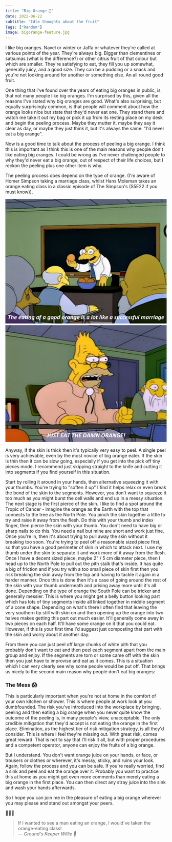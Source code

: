 ```yaml
---
title: "Big Orange 🍊"
date: 2022-06-22
subtitle: "Idle thoughts about the fruit"
Tags: ["Random"]
image: bigorange-feature.jpg
---
```


I like big oranges. Navel or winter or Jaffa or  whatever they're called at various points of the year. They're always  big. Bigger than clementines or satsumas (what is the difference?) or  other citrus fruit of that colour but which are smaller. They're  satisfying to eat, they fill you up somewhat, generally juicy, and a  good size. They can be a pudding or a snack and you're not looking  around for another or something else. An all round good fruit.

One thing that I've found over the years of eating big oranges in public,  is that not many people like big oranges. I'm surprised by this, given  all the reasons I've stated why big oranges are good. What's also  surprising, but equally surprisingly common, is that people will comment about how the orange looks nice but state that they'd never eat one.  They stand there and watch me take it out my bag or pick it up from its  resting place on my desk and begin the peeling process. Maybe they  mutter it, maybe they say it clear as day, or maybe they just think it,  but it's always the same: "I'd never eat a big orange".

Now is a  good time to talk about the process of peeling a big orange. I think  this is important as I think this is one of the main reasons why people  don't like eating big oranges. I could be wrong as I've never challenged people to why they'd never eat a big orange, out of respect of their  life choices, but I reckon the peeling plus one other item is why.

The peeling process does depend on the type of orange. (I'm aware of Homer  Simpson taking a marriage class, whilst Hans Moleman takes an orange  eating class in a classic episode of The Simpson's (S5E22 if you must  know)).

![The Orange Eating Class](eating-class.png "The Orange Eating Class")

Anyway, if the  skin is thick then it's typically very easy to peel. A single peel is  very achievable, even by the most novice of big orange eater. If the  skin is thin then it can be slow going, especially if you get into the  pick off tiny pieces mode. I recommend just skipping straight to the  knife and cutting it into segments if you find yourself in this  situation.

Start by rolling it around in your hands, then  alternative squeezing it with your thumbs. You're trying to "soften it  up" I find it helps relax or even break the bond of the skin to the  segments. However, you don't want to squeeze it too much as you might  burst the cell walls and end up in a messy situation. The next stage is  the first pierce of the skin. I like to find a spot around the Tropic of Cancer - imagine the orange as the Earth with the top that connects to  the tree as the North Pole. You pinch the skin together a little to try  and raise it away from the flesh. Do this with your thumb and index  finger, then pierce the skin with your thumb. You don't need to have big or sharp nails to do this. You need a nail but mine are short and work  just fine. Once you're in, then it's about trying to pull away the skin  without it breaking too soon. You're trying to peel off a reasonable  sized piece first, so that you have a good perimeter of skin in which to attack next. I use my thumb under the skin to separate it and work more of it away from the flesh. Once I have a decent sized piece, maybe 2" / 5 cm diameter piece, then I head up to the North Pole to pull out the  pith stalk that's inside. It has quite a big of friction and if you try  with a too small piece of skin first then you risk breaking the skin  away from the top and having to tackle it again in a harder manner. Once this is done then it's a case of going around the rest of the skin with your thumb underneath and prising away more until it's all done.  Depending on the type of orange the South Pole can be tricker and  generally messier. This is where you might get a belly button looking  part which has lots of tiny segments inside all linked together in  middle segment of a cone shape. Depending on what's there I often find  that leaving the very southern tip still with skin on and then opening  up the orange into two halves makes getting this part out much easier.  It'll generally come away in two pieces on each half. It'll have some  orange on it that you could eat. However, if this is your first time I'd suggest just composting that part with the skin and worry about it  another day.

From there you can just peel off large chunks of  white pith that you probably don't want to eat and then peel each  segment apart from the main group and enjoy. If the segments are torn or some came off with the skin then you just have to improvise and eat as  it comes. This is a situation which I can very clearly see why some  people would be put off. That brings us nicely to the second main reason why people don't eat big oranges:

### The Mess 😱

This is  particularly important when you're not at home in the comfort of your  own kitchen or shower. This is where people at work look at you  dumbfounded. The risk you've introduced into the workplace by bringing,  peeling and then eating a big orange when you never quite know the  outcome of the peeling is, in many people's view, unacceptable. The only credible mitigation that they'd accept is not eating the orange in the  first place. Elimination, as the highest tier of risk mitigation  strategy, is all they'd consider. This is where I feel they're missing  out. With great risk, comes great reward. That is not to say that I'll  risk it all, but with proper procedures and a competent operator, anyone can enjoy the fruits of a big orange.

But I understand. You don't want orange juice on your hands, or face, or trousers or clothes or  wherever, it's messy, sticky, and ruins your look. Again, follow the  process and you can be safe. If you're really worried, find a sink and  peel and eat the orange over it. Probably you want to practice this at  home as you might get even more comments than merely eating a big orange in the first place. You can then direct any stray juice into the sink  and wash your hands afterwards.

So I hope you can join me in the pleasure of eating a big orange wherever you may please and stand out amongst your peers.

🧡🧡🧡

> If I wanted to see a man eating an orange, I would've taken the orange-eating class!<br>
> — <cite>Ground's Keeper Willie 🍊</cite>
